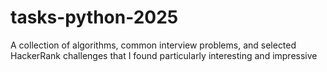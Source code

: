 # tasks-python-2025
A collection of algorithms, common interview problems, and selected HackerRank challenges that I found particularly interesting and impressive
